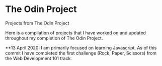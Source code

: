 # The Odin Project
Projects from The Odin Project

Here is a compilation of projects that I have worked on and updated throughout my completion of The Odin Project. 

**13 April 2020: I am primarily focused on learning Javascript. As of this commit I have completed the first challenge (Rock, Paper, Scissors) from the Web Development 101 track.
